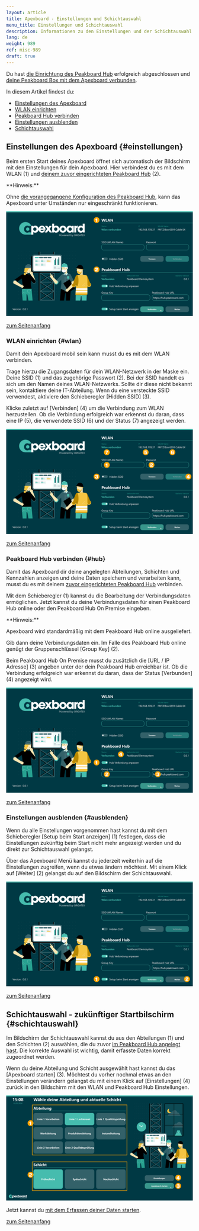 ```yaml
---
layout: article
title: Apexboard - Einstellungen und Schichtauswahl
menu_title: Einstellungen und Schichtauswahl
description: Informationen zu den Einstellungen und der Schichtauswahl des Apexboards
lang: de
weight: 989
ref: misc-989
draft: true
---
```


Du hast [die Einrichtung des Peakboard Hub](/apexboard/de-apexboard-peakboard-hub.html) erfolgreich abgeschlossen und [deine Peakboard Box mit dem Apexboard verbunden](/get_started/de-peakboard-box.html).

<a name="anfang"></a>

In diesem Artikel findest du:

* [Einstellungen des Apexboard](#einstellungen)
* [WLAN einrichten](#wlan)
* [Peakboard Hub verbinden](#hub)
* [Einstellungen ausblenden](#ausblenden)
* [Schichtauswahl](#schichtauswahl)

## Einstellungen des Apexboard {#einstellungen}

Beim ersten Start deines Apexboard öffnet sich automatisch der Bildschirm mit den Einstellungen für dein Apexboard. Hier verbindest du es mit dem WLAN (1) und [deinem zuvor eingerichteten Peakboard Hub](/apexboard/de-apexboard-peakboard-hub.html) (2).

<div class="box-tip" markdown="1">
**Hinweis:**

Ohne [die vorangegangene Konfiguration des Peakboard Hub](/apexboard/de-apexboard-peakboard-hub.html), kann das Apexboard unter Umständen nur eingeschränkt funktionieren.
</div>

![Willkommensbildschirm](/assets/images/apexboard/settings/de_apexboard-settings-01.png)

[zum Seitenanfang](#anfang)

### WLAN einrichten {#wlan}

Damit dein Apexboard mobil sein kann musst du es mit dem WLAN verbinden.

Trage hierzu die Zugangsdaten für dein WLAN-Netzwerk in der Maske ein. Deine SSID (1) und das zugehörige Passwort (2). Bei der SSID handelt es sich um den Namen deines WLAN-Netzwerks. Sollte dir diese nicht bekannt sein, kontaktiere deine IT-Abteilung. Wenn du eine versteckte SSID verwendest, aktiviere den Schieberegler [Hidden SSID] (3).

Klicke zuletzt auf [Verbinden] (4) um die Verbindung zum WLAN herzustellen. Ob die Verbindung erfolgreich war erkennst du daran, dass eine IP (5), die verwendete SSID (6) und der Status (7) angezeigt werden.

![WLAN Verbindung herstellen](/assets/images/apexboard/settings/de_apexboard-settings-02.png)

[zum Seitenanfang](#anfang)

### Peakboard Hub verbinden {#hub}

Damit das Apexboard dir deine angelegten Abteilungen, Schichten und Kennzahlen anzeigen und deine Daten speichern und verarbeiten kann, musst du es mit deinem [zuvor eingerichteten Peakboard Hub](/apexboard/de-apexboard-peakboard-hub.html) verbinden.

Mit dem Schieberegler (1) kannst du die Bearbeitung der Verbindungsdaten ermöglichen. Jetzt kannst du deine Verbindungsdaten für einen Peakboard Hub online oder den Peakboard Hub On Premise eingeben.

<div class="box-tip" markdown="1">
**Hinweis:**

Apexboard wird standardmäßig mit dem Peakboard Hub online ausgeliefert.
</div>

Gib dann deine Verbindungsdaten ein. Im Falle des Peakboard Hub online genügt der Gruppenschlüssel [Group Key] (2).

Beim Peakboard Hub On Premise musst du zusätzlich die [URL / IP Adresse] (3) angeben unter der dein Peakboard Hub erreichbar ist. Ob die Verbindung erfolgreich war erkennst du daran, dass der Status [Verbunden] (4) angezeigt wird.

![Peakboard Hub verbinden](/assets/images/apexboard/settings/de_apexboard-settings-03.png)

[zum Seitenanfang](#anfang)

### Einstellungen ausblenden {#ausblenden}

Wenn du alle Einstellungen vorgenommen hast kannst du mit dem Schieberegler [Setup beim Start anzeigen] (1) festlegen, dass die Einstellungen zukünftig beim Start nicht mehr angezeigt werden und du direkt zur Schichtauswahl gelangst.

Über das Apexboard Menü kannst du jederzeit weiterhin auf die Einstellungen zugreifen, wenn du etwas ändern möchtest.
Mit einem Klick auf [Weiter] (2) gelangst du auf den Bildschirm der Schichtauswahl.

![Einstellungen ausblenden](/assets/images/apexboard/settings/de_apexboard-settings-04.png)

[zum Seitenanfang](#anfang)

## Schichtauswahl - zukünftiger Startbilschirm {#schichtauswahl}

Im Bildschirm der Schichtauswahl kannst du aus den Abteilungen (1) und den Schichten (2) auswählen, die du zuvor [im Peakboard Hub angelegt hast](/apexboard/de-apexboard-peakboard-hub.html). Die korrekte Auswahl ist wichtig, damit erfasste Daten korrekt zugeordnet werden.

Wenn du deine Abteilung und Schicht ausgewählt hast kannst du das [Apexboard starten] (3). Möchtest du vorher nochmal etwas an den Einstellungen verändern gelangst du mit einem Klick auf [Einstellungen] (4) zurück in den Bildschirm mit den WLAN und Peakboard Hub Einstellungen.

![Schichtauswahl](/assets/images/apexboard/settings/de_apexboard-settings-05.png)

Jetzt kannst du [mit dem Erfassen deiner Daten starten](/apexboard/de-apexboard-capture.html).

[zum Seitenanfang](#anfang)
